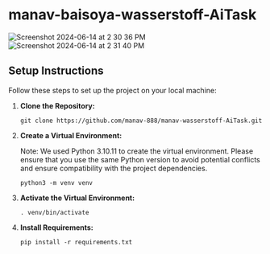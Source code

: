 # manav-baisoya-wasserstoff-AiTask
![Screenshot 2024-06-14 at 2 30 36 PM](https://github.com/manav-888/manav-baisoya-wasserstoff-AiTask/assets/28830098/62e53491-88bf-494b-b30a-eaf4b37f35af)
![Screenshot 2024-06-14 at 2 31 40 PM](https://github.com/manav-888/manav-baisoya-wasserstoff-AiTask/assets/28830098/8d5f9dc0-e85f-4c1d-95df-05fc87f1ca86)

## Setup Instructions

Follow these steps to set up the project on your local machine:

1. **Clone the Repository:**
   ```
   git clone https://github.com/manav-888/manav-wasserstoff-AiTask.git
   ```

2. **Create a Virtual Environment:**

   Note: We used Python 3.10.11 to create the virtual environment. Please ensure that you use the same Python version to avoid potential conflicts and ensure compatibility with the project dependencies.
   ```
   python3 -m venv venv
   ```

4. **Activate the Virtual Environment:**
   ```
   . venv/bin/activate
   ```

5. **Install Requirements:**
   ```
   pip install -r requirements.txt

   ```
